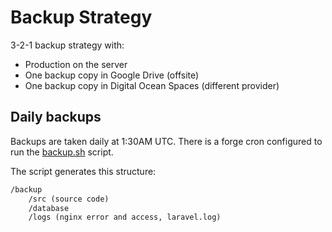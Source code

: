 # Backup Strategy

3-2-1 backup strategy with:

* Production on the server
* One backup copy in Google Drive (offsite)
* One backup copy in Digital Ocean Spaces (different provider)

## Daily backups

Backups are taken daily at 1:30AM UTC. There is a forge cron configured to run the [backup.sh](scripts/forge/backup.sh) script.

The script generates this structure:

```txt
/backup
    /src (source code)
    /database
    /logs (nginx error and access, laravel.log)
```
